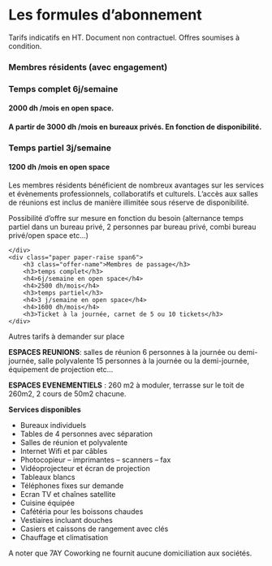 # Les formules d’abonnement

Tarifs indicatifs en HT. Document non contractuel. Offres soumises à condition.

<div class="offers row-fluid">
    <div class="paper paper-raise span6">
        <h3 class="offer-name">Membres résidents (avec engagement)</h3>
        <h3>Temps complet 6j/semaine </h3>
        <h4>2000 dh /mois en open space.</h4>
        <h4>A partir de 3000 dh /mois en bureaux privés. En fonction de disponibilité.</h4>
        <h3>Temps partiel 3j/semaine</h3>
        <h4>1200 dh /mois en open space</h4>

Les membres résidents bénéficient de nombreux avantages sur les services et évènements professionnels, collaboratifs et culturels. L’accès aux salles de réunions est inclus de manière illimitée sous réserve de disponibilité.

Possibilité d’offre sur mesure en fonction du besoin (alternance temps partiel dans un bureau privé, 2 personnes par bureau privé, combi bureau privé/open space etc…)

    </div>
    <div class="paper paper-raise span6">
        <h3 class="offer-name">Membres de passage</h3>
        <h3>temps complet</h3>
        <h4>6j/semaine en open space</h4>
        <h4>2500 dh/mois</h4>
        <h3>temps partiel</h3>
        <h4>3 j/semaine en open space</h4>
        <h4>1600 dh/mois</h4>
        <h3>Ticket à la journée, carnet de 5 ou 10 tickets</h3>
    </div>
</div>

Autres tarifs à demander sur place

__ESPACES REUNIONS__: salles de réunion 6 personnes à la journée ou demi-journée, salle polyvalente 15 personnes à la journée ou la demi-journée, équipement de projection etc…

__ESPACES EVENEMENTIELS__ : 260 m2 à moduler, terrasse sur le toit de 260m2, 2 cours de 50m2 chacune.

__Services disponibles__

* Bureaux individuels
* Tables de 4 personnes avec séparation
* Salles de réunion et polyvalente
* Internet Wifi et par câbles
* Photocopieur – imprimantes – scanners – fax
* Vidéoprojecteur et écran de projection
* Tableaux blancs
* Téléphones fixes sur demande
* Ecran TV et chaînes satellite
* Cuisine équipée
* Cafétéria pour les boissons chaudes
* Vestiaires incluant douches
* Casiers et caissons de rangement avec clés
* Chauffage et climatisation

A noter que 7AY Coworking ne fournit aucune domiciliation aux sociétés.

